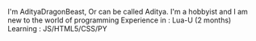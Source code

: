 I'm AdityaDragonBeast, Or can be called Aditya.
I'm a hobbyist and I am new to the world of programming
Experience in : Lua-U (2 months)
Learning : JS/HTML5/CSS/PY

